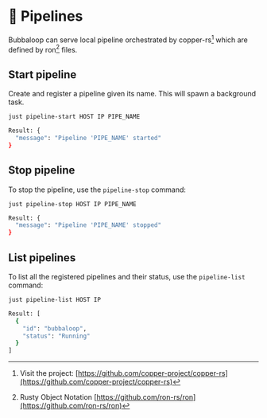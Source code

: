 # 🍰 Pipelines

Bubbaloop can serve local pipeline orchestrated by copper-rs[^1] which are defined by ron[^2] files.

## Start pipeline

Create and register a pipeline given its name. This will spawn a background task.

```
just pipeline-start HOST IP PIPE_NAME
```

```bash
Result: {
  "message": "Pipeline 'PIPE_NAME' started"
}
```

## Stop pipeline

To stop the pipeline, use the `pipeline-stop` command:

```
just pipeline-stop HOST IP PIPE_NAME
```

```bash
Result: {
  "message": "Pipeline 'PIPE_NAME' stopped"
}
```

## List pipelines

To list all the registered pipelines and their status, use the `pipeline-list` command:

```
just pipeline-list HOST IP
```

```bash
Result: [
  {
    "id": "bubbaloop",
    "status": "Running"
  }
]
```

[^1]: Visit the project: [https://github.com/copper-project/copper-rs](https://github.com/copper-project/copper-rs)

[^2]: Rusty Object Notation [https://github.com/ron-rs/ron](https://github.com/ron-rs/ron)

